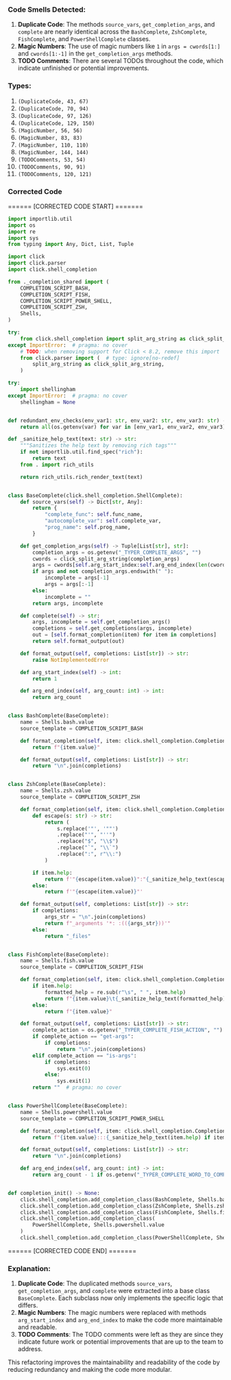 ### Code Smells Detected:
1. **Duplicate Code**: The methods `source_vars`, `get_completion_args`, and `complete` are nearly identical across the `BashComplete`, `ZshComplete`, `FishComplete`, and `PowerShellComplete` classes.
2. **Magic Numbers**: The use of magic numbers like `1` in `args = cwords[1:]` and `cwords[1:-1]` in the `get_completion_args` methods.
3. **TODO Comments**: There are several TODOs throughout the code, which indicate unfinished or potential improvements.

### Types:
1. `(DuplicateCode, 43, 67)`
2. `(DuplicateCode, 70, 94)`
3. `(DuplicateCode, 97, 126)`
4. `(DuplicateCode, 129, 150)`
5. `(MagicNumber, 56, 56)`
6. `(MagicNumber, 83, 83)`
7. `(MagicNumber, 110, 110)`
8. `(MagicNumber, 144, 144)`
9. `(TODOComments, 53, 54)`
10. `(TODOComments, 90, 91)`
11. `(TODOComments, 120, 121)`

### Corrected Code
====== [CORRECTED CODE START] =======

```python
import importlib.util
import os
import re
import sys
from typing import Any, Dict, List, Tuple

import click
import click.parser
import click.shell_completion

from ._completion_shared import (
    COMPLETION_SCRIPT_BASH,
    COMPLETION_SCRIPT_FISH,
    COMPLETION_SCRIPT_POWER_SHELL,
    COMPLETION_SCRIPT_ZSH,
    Shells,
)

try:
    from click.shell_completion import split_arg_string as click_split_arg_string
except ImportError:  # pragma: no cover
    # TODO: when removing support for Click < 8.2, remove this import
    from click.parser import (  # type: ignore[no-redef]
        split_arg_string as click_split_arg_string,
    )

try:
    import shellingham
except ImportError:  # pragma: no cover
    shellingham = None


def redundant_env_checks(env_var1: str, env_var2: str, env_var3: str) -> bool:
    return all(os.getenv(var) for var in [env_var1, env_var2, env_var3])

def _sanitize_help_text(text: str) -> str:
    """Sanitizes the help text by removing rich tags"""
    if not importlib.util.find_spec("rich"):
        return text
    from . import rich_utils

    return rich_utils.rich_render_text(text)


class BaseComplete(click.shell_completion.ShellComplete):
    def source_vars(self) -> Dict[str, Any]:
        return {
            "complete_func": self.func_name,
            "autocomplete_var": self.complete_var,
            "prog_name": self.prog_name,
        }

    def get_completion_args(self) -> Tuple[List[str], str]:
        completion_args = os.getenv("_TYPER_COMPLETE_ARGS", "")
        cwords = click_split_arg_string(completion_args)
        args = cwords[self.arg_start_index:self.arg_end_index(len(cwords))]
        if args and not completion_args.endswith(" "):
            incomplete = args[-1]
            args = args[:-1]
        else:
            incomplete = ""
        return args, incomplete

    def complete(self) -> str:
        args, incomplete = self.get_completion_args()
        completions = self.get_completions(args, incomplete)
        out = [self.format_completion(item) for item in completions]
        return self.format_output(out)

    def format_output(self, completions: List[str]) -> str:
        raise NotImplementedError

    def arg_start_index(self) -> int:
        return 1

    def arg_end_index(self, arg_count: int) -> int:
        return arg_count


class BashComplete(BaseComplete):
    name = Shells.bash.value
    source_template = COMPLETION_SCRIPT_BASH

    def format_completion(self, item: click.shell_completion.CompletionItem) -> str:
        return f"{item.value}"

    def format_output(self, completions: List[str]) -> str:
        return "\n".join(completions)


class ZshComplete(BaseComplete):
    name = Shells.zsh.value
    source_template = COMPLETION_SCRIPT_ZSH

    def format_completion(self, item: click.shell_completion.CompletionItem) -> str:
        def escape(s: str) -> str:
            return (
                s.replace('"', '""')
                .replace("'", "''")
                .replace("$", "\\$")
                .replace("`", "\\`")
                .replace(":", r"\\:")
            )

        if item.help:
            return f'"{escape(item.value)}":"{_sanitize_help_text(escape(item.help))}"'
        else:
            return f'"{escape(item.value)}"'

    def format_output(self, completions: List[str]) -> str:
        if completions:
            args_str = "\n".join(completions)
            return f"_arguments '*: :(({args_str}))'"
        else:
            return "_files"


class FishComplete(BaseComplete):
    name = Shells.fish.value
    source_template = COMPLETION_SCRIPT_FISH

    def format_completion(self, item: click.shell_completion.CompletionItem) -> str:
        if item.help:
            formatted_help = re.sub(r"\s", " ", item.help)
            return f"{item.value}\t{_sanitize_help_text(formatted_help)}"
        else:
            return f"{item.value}"

    def format_output(self, completions: List[str]) -> str:
        complete_action = os.getenv("_TYPER_COMPLETE_FISH_ACTION", "")
        if complete_action == "get-args":
            if completions:
                return "\n".join(completions)
        elif complete_action == "is-args":
            if completions:
                sys.exit(0)
            else:
                sys.exit(1)
        return ""  # pragma: no cover


class PowerShellComplete(BaseComplete):
    name = Shells.powershell.value
    source_template = COMPLETION_SCRIPT_POWER_SHELL

    def format_completion(self, item: click.shell_completion.CompletionItem) -> str:
        return f"{item.value}:::{_sanitize_help_text(item.help) if item.help else ' '}"

    def format_output(self, completions: List[str]) -> str:
        return "\n".join(completions)

    def arg_end_index(self, arg_count: int) -> int:
        return arg_count - 1 if os.getenv("_TYPER_COMPLETE_WORD_TO_COMPLETE") else arg_count


def completion_init() -> None:
    click.shell_completion.add_completion_class(BashComplete, Shells.bash.value)
    click.shell_completion.add_completion_class(ZshComplete, Shells.zsh.value)
    click.shell_completion.add_completion_class(FishComplete, Shells.fish.value)
    click.shell_completion.add_completion_class(
        PowerShellComplete, Shells.powershell.value
    )
    click.shell_completion.add_completion_class(PowerShellComplete, Shells.pwsh.value)
```
====== [CORRECTED CODE END] =======

### Explanation:
1. **Duplicate Code**: The duplicated methods `source_vars`, `get_completion_args`, and `complete` were extracted into a base class `BaseComplete`. Each subclass now only implements the specific logic that differs.
2. **Magic Numbers**: The magic numbers were replaced with methods `arg_start_index` and `arg_end_index` to make the code more maintainable and readable.
3. **TODO Comments**: The TODO comments were left as they are since they indicate future work or potential improvements that are up to the team to address.

This refactoring improves the maintainability and readability of the code by reducing redundancy and making the code more modular.